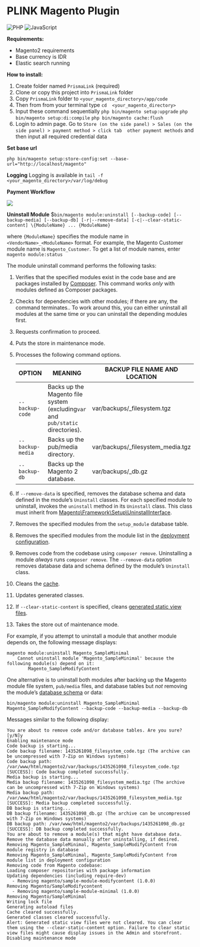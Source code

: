 # **PLINK Magento Plugin**

<img alt="PHP" src="https://img.shields.io/badge/php-%23777BB4.svg?&style=for-the-badge&logo=php&logoColor=white"/>
<img alt="JavaScript" src="https://img.shields.io/badge/javascript-%23323330.svg?&style=for-the-badge&logo=javascript&logoColor=%23F7DF1E"/>

**Requirements:**

* Magento2 requirements [](https://devdocs.magento.com/guides/v2.4/install-gde/system-requirements.htmlhttps://google.com)
* Base currency is IDR
* Elastic search running

**How to install:**

1. Create folder named `PrismaLink` (required) <as vendor name>
2. Clone or copy this project into `PrismaLink` folder
3. Copy `PrismaLink` folder to `<your_magento_directory>/app/code`
4. Then from from your terminal type `cd  <your_magento_directory>`
5. Input these command sequentially
   `php bin/magento setup:upgrade`
   `php bin/magento setup:di:compile`
   `php bin/magento cache:flush`
6. Login to admin page. Go to `Store (on the side panel) > Sales (on the side panel) > payment method > click tab  other payment methods` and then input all required credential data

**Set base url**

`php bin/magento setup:store-config:set --base-url="http://localhost/magento"`

**Logging**
Logging is available in `tail -f <your_magento_directory>/var/log/debug`

**Payment Workflow**

![](https://docs.magento.com/user-guide/images/images/order-workflow.png)

**Uninstall Module**
$`bin/magento module:uninstall [--backup-code] [--backup-media] [--backup-db] [-r|--remove-data] [-c|--clear-static-content] \{ModuleName} ... {ModuleName}`

where `{ModuleName}` specifies the module name in `<VendorName>_<ModuleName>` format. For example, the Magento Customer module name is `Magento_Customer`. To get a list of module names, enter `magento module:status`

The module uninstall command performs the following tasks:

1. Verifies that the specified modules exist in the code base and are packages installed by [Composer](https://glossary.magento.com/composer).
   This command works *only* with modules defined as Composer packages.
2. Checks for dependencies with other modules; if there are any, the command terminates..
   To work around this, you can either uninstall all modules at the same time or you can uninstall the depending modules first.
3. Requests confirmation to proceed.
4. Puts the store in maintenance mode.
5. Processes the following command options.


   | OPTION           | MEANING                                                                         | BACKUP FILE NAME AND LOCATION     |
   | ------------------ | --------------------------------------------------------------------------------- | ----------------------------------- |
   | `--backup-code`  | Backs up the Magento file system (excluding`var` and `pub/static` directories). | var/backups/_filesystem.tgz       |
   | `--backup-media` | Backs up the pub/media directory.                                               | var/backups/_filesystem_media.tgz |
   | `--backup-db`    | Backs up the Magento 2 database.                                                | var/backups/_db.gz                |
6. If `--remove-data` is specified, removes the database schema and data defined in the module’s `Uninstall` classes.
   For each specified module to uninstall, invokes the `uninstall` method in its `Uninstall` class. This class must inherit from [Magento\Framework\Setup\UninstallInterface](https://github.com/magento/magento2/blob/2.4/lib/internal/Magento/Framework/Setup/UninstallInterface.php).
7. Removes the specified modules from the `setup_module` database table.
8. Removes the specified modules from the module list in the [deployment configuration](https://devdocs.magento.com/guides/v2.4/config-guide/config/config-php.html).
9. Removes code from the codebase using `composer remove`.
   Uninstalling a module *always* runs `composer remove`. The `--remove-data` option removes database data and schema defined by the module’s `Uninstall` class.
10. Cleans the [cache](https://glossary.magento.com/cache).
11. Updates generated classes.
12. If `--clear-static-content` is specified, cleans [generated static view files](https://devdocs.magento.com/guides/v2.4/config-guide/cli/config-cli-subcommands-static-view.html#config-cli-static-overview).
13. Takes the store out of maintenance mode.

For example, if you attempt to uninstall a module that another module depends on, the following message displays:

```
magento module:uninstall Magento_SampleMinimal
    Cannot uninstall module 'Magento_SampleMinimal' because the following module(s) depend on it:
        Magento_SampleModifyContent
```

One alternative is to uninstall both modules after backing up the Magento module file system, `pub/media` files, and database tables but *not* removing the module’s [database schema](https://glossary.magento.com/database-schema) or data:

```
bin/magento module:uninstall Magento_SampleMinimal Magento_SampleModifyContent --backup-code --backup-media --backup-db
```

Messages similar to the following display:

```
You are about to remove code and/or database tables. Are you sure?[y/N]y
Enabling maintenance mode
Code backup is starting...
Code backup filename: 1435261098_filesystem_code.tgz (The archive can be uncompressed with 7-Zip on Windows systems)
Code backup path: /var/www/html/magento2/var/backups/1435261098_filesystem_code.tgz
[SUCCESS]: Code backup completed successfully.
Media backup is starting...
Media backup filename: 1435261098_filesystem_media.tgz (The archive can be uncompressed with 7-Zip on Windows systems)
Media backup path: /var/www/html/magento2/var/backups/1435261098_filesystem_media.tgz
[SUCCESS]: Media backup completed successfully.
DB backup is starting...
DB backup filename: 1435261098_db.gz (The archive can be uncompressed with 7-Zip on Windows systems)
DB backup path: /var/www/html/magento2/var/backups/1435261098_db.gz
[SUCCESS]: DB backup completed successfully.
You are about to remove a module(s) that might have database data. Remove the database data manually after uninstalling, if desired.
Removing Magento_SampleMinimal, Magento_SampleModifyContent from module registry in database
Removing Magento_SampleMinimal, Magento_SampleModifyContent from module list in deployment configuration
Removing code from Magento codebase:
Loading composer repositories with package information
Updating dependencies (including require-dev)
  - Removing magento/sample-module-modifycontent (1.0.0)
Removing Magento/SampleModifycontent
  - Removing magento/sample-module-minimal (1.0.0)
Removing Magento/SampleMinimal
Writing lock file
Generating autoload files
Cache cleared successfully.
Generated classes cleared successfully.
Alert: Generated static view files were not cleared. You can clear them using the --clear-static-content option. Failure to clear static view files might cause display issues in the Admin and storefront.
Disabling maintenance mode
```
